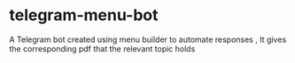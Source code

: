 # telegram-menu-bot
A Telegram bot created using menu builder to automate responses , It gives the corresponding pdf that the relevant topic holds
